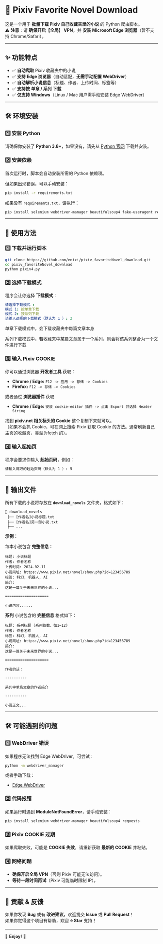# 📖 Pixiv Favorite Novel Download  

这是一个用于 **批量下载 Pixiv 自己收藏夹里的小说** 的 Python 爬虫脚本。  
⚠ **注意**：请 **确保开启【全局】 VPN**，并 **安装 Microsoft Edge 浏览器**（暂不支持 Chrome/Safari）。  

---

## ✨ 功能特点  

- ✅ **自动爬取** Pixiv 收藏夹中的小说  
- ✅ **支持 Edge 浏览器**（自动适配，**无需手动配置 WebDriver**）  
- ✅ **自动解析小说信息**（标题、作者、上传时间、标签等）  
- ✅ **支持按** **单章 / 系列** **下载**  
- ✅ **仅支持 Windows**（Linux / Mac 用户需手动安装 Edge WebDriver）  

---

## 🛠️ 环境安装  

### **1️⃣ 安装 Python**  
请确保你安装了 **Python 3.8+**，如果没有，请先从 [Python 官网](https://www.python.org/) 下载并安装。  

### **2️⃣ 安装依赖**  
首次运行时，脚本会自动安装所需的 Python 依赖项。

但如果出现错误，可以手动安装：  

```bash
pip install -r requirements.txt
```

如果没有 `requirements.txt`，请执行：  

```bash
pip install selenium webdriver-manager beautifulsoup4 fake-useragent requests
```

---

## 🚀 使用方法  

### **1️⃣ 下载并运行脚本**  
```bash
git clone https://github.com/enixi/pixiv_favoriteNovel_download.git
cd pixiv_favoriteNovel_download
python pixiv4.py
```

### **2️⃣ 选择下载模式**  
程序会让你选择 **下载模式**：  

```yaml
请选择下载模式 :  
模式 1: 按单章下载  
模式 2: 按系列下载  
请输入选择的下载模式（默认为 1 ）: 2
```

单章下载模式中，会下载收藏夹中每篇文章本身

系列下载模式中，若收藏夹中某篇文章属于一个系列，则会将该系列整合为一个文件进行下载

### **3️⃣ 输入 Pixiv COOKIE**  

你可以通过浏览器 **开发者工具** 获取：
- **Chrome / Edge:** `F12 -> 应用 -> 存储 -> Cookies`
- **Firefox:** `F12 -> 存储 -> Cookies`

或者通过 **浏览器插件** 获取
- **Chrome / Edge:** `安装 cookie-editor 插件 -> 点击 Export 并选择 Header String`

找到 **pixiv.net 相关标头的 Cookie** 整个复制下来就可以。  
（如果不会抓 Cookie，可在网上搜索 Pixiv 获取 Cookie 的方法。通常刷新自己主页的收藏页，类型为fetch 的）。  

### **4️⃣ 输入起始页**  
程序会要求你输入 **起始页码**，例如：  

```bash
请输入爬取的起始页码（默认为 1 ）: 5
```

---

## 📂 输出文件  

所有下载的小说将存放在 **`download_novels`** 文件夹，格式如下：  

```
📂 download_novels
 ├── [作者名]小说标题.txt
 ├── [作者名]另一部小说.txt
 ├── ...
```

**示例：**  

每本小说包含 **完整信息**：  

```
标题: 小说标题
作者: 作者名称
上传时间: 2024-02-11
小说网址: https://www.pixiv.net/novel/show.php?id=123456789
标签: 科幻, 机器人, AI
简介: 
这是一篇关于未来世界的小说...

====================

小说内容......
```

**系列** 小说包含的 **完整信息** 格式如下：

```
标题: 系列标题 (系列篇数，如1~12)
作者: 作者名称
标签: 科幻, 机器人, AI
小说网址: https://www.pixiv.net/novel/show.php?id=123456789
简介: 
这是一篇关于未来世界的小说...

====================

作者的话：

----------

系列中单篇文章的作者简介

----------

小说正文...
```


---

## 🛠️ 可能遇到的问题  

### **1️⃣ WebDriver 错误**  
如果程序无法找到 Edge WebDriver，可尝试：  

```bash
python -m webdriver_manager
```

或者手动下载：  
- [Edge WebDriver](https://developer.microsoft.com/en-us/microsoft-edge/tools/webdriver/)  

### **2️⃣ 代码报错**  
如果运行时遇到 **ModuleNotFoundError**，请手动安装：  

```bash
pip install selenium webdriver-manager beautifulsoup4 requests
```

### **3️⃣ Pixiv COOKIE 过期**  
如果爬取失败，可能是 **COOKIE 失效**，请重新获取 **最新的 COOKIE** 并粘贴。  

### **4️⃣ 网络问题**  
- **确保开启全局 VPN**（否则 Pixiv 可能无法访问）。  
- **等待一段时间再试**（Pixiv 可能临时限制 IP）。  

---

## 🎉 贡献 & 反馈  
如果你发现 **Bug** 或有 **改进建议**，欢迎提交 **Issue** 或 **Pull Request**！  
如果你觉得这个项目有帮助，欢迎 **⭐ Star** 支持！  

---

🚀 **Enjoy!** 🚀
